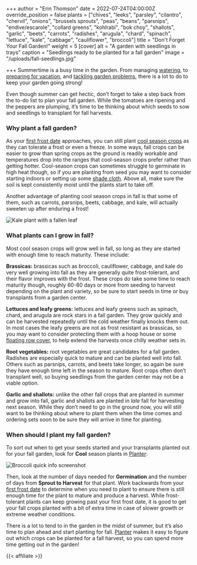 +++
author = "Erin Thomson"
date = 2022-07-24T04:00:00Z
override_position = false
plants = ["chives", "leeks", "parsley", "cilantro", "chervil", "onions", "brussels sprouts", "peas", "beans", "parsnips", "endive/escarole", "collard greens", "kohlrabi", "bok choy", "shallots", "garlic", "beets", "carrots", "radishes", "arugula", "chard", "spinach", "lettuce", "kale", "cabbage", "cauliflower", "broccoli"]
title = "Don't Forget Your Fall Garden!"
weight = 5
[cover]
alt = "A garden with seedlings in trays"
caption = "Seedlings ready to be planted for a fall garden"
image = "/uploads/fall-seedlings.jpg"

+++
Summertime is a busy time in the garden. From managing [watering](https://blog.planter.garden/posts/watering-more-than-a-garden-chore/), to [preparing for vacation](https://blog.planter.garden/posts/garden-preparation-for-a-worry-free-vacation/), and [tackling garden problems](https://blog.planter.garden/posts/what-s-wrong-with-my-plant/), there is a lot to do to keep your garden going strong!

Even though summer can get hectic, don’t forget to take a step back from the to-do list to plan your fall garden. While the tomatoes are ripening and the peppers are plumping, it’s time to be thinking about which seeds to sow and seedlings to transplant for fall harvests.

### Why plant a fall garden?

As your [first frost date](https://blog.planter.garden/posts/know-where-you-grow-hardiness-zones-and-frost-dates/) approaches, you can still plant [cool season crops](https://blog.planter.garden/posts/cold-hardy-crops/) as they can tolerate a frost or even a freeze. In some ways, fall crops can be easier to grow than spring crops as the ground is readily workable and temperatures drop into the ranges that cool-season crops prefer rather than getting hotter. Cool-season crops can sometimes struggle to germinate in high heat though, so if you are planting from seed you may want to consider starting indoors or setting up some [shade cloth](https://www.amazon.com/s?k=shade+cloth). Above all, make sure the soil is kept consistently moist until the plants start to take off.

Another advantage of planting cool season crops in fall is that some of them, such as carrots, parsnips, beets, cabbage, and kale, will actually sweeten up after enduring a frost!

![Kale plant with a fallen leaf](/uploads/kale-with-leaf.jpg)

### What plants can I grow in fall?

Most cool season crops will grow well in fall, so long as they are started with enough time to reach maturity. These include:

**Brassicas:** brassicas such as broccoli, cauliflower, cabbage, and kale do very well growing into fall as they are generally quite frost-tolerant, and their flavor improves with the frost. These crops do take some time to reach maturity though, roughly 60-80 days or more from seeding to harvest depending on the plant and variety, so be sure to start seeds in time or buy transplants from a garden center.

**Lettuces and leafy greens:** lettuces and leafy greens such as spinach, chard, and arugula are rock stars in a fall garden. They grow quickly and can be harvested repeatedly until the cold weather finally knocks them out. In most cases the leafy greens are not as frost resistant as brassicas, so you may want to consider protecting them with a hoop house or some [floating row cover](https://www.amazon.com/s?k=floating+row+cover), to help extend the harvests once chilly weather sets in.

**Root vegetables:** root vegetables are great candidates for a fall garden. Radishes are especially quick to mature and can be planted well into fall. Others such as parsnips, carrots, and beets take longer, so again be sure they have enough time left in the season to mature. Root crops often don’t transplant well, so buying seedlings from the garden center may not be a viable option.

**Garlic and shallots:** unlike the other fall crops that are planted in summer and grow into fall, garlic and shallots are planted in _late_ fall for harvesting next season. While they don’t need to go in the ground now, you will still want to be thinking about where to plant them when the time comes and ordering sets soon to be sure they will arrive in time for planting.

### When should I plant my fall garden?

To sort out when to get your seeds started and your transplants planted out for your fall garden, look for **Cool** season plants in [Planter](https://planter.garden/):

![Broccoli quick info screenshot](/uploads/broccoli-quick-info.jpg)

Then, look at the number of days needed for **Germination** and the number of days from **Sprout to Harvest** for that plant. Work backwards from your [first frost date](https://blog.planter.garden/posts/know-where-you-grow-hardiness-zones-and-frost-dates/) to determine when you need to plant to ensure there is still enough time for the plant to mature and produce a harvest. While frost-tolerant plants can keep growing past your first frost date, it is good to get your fall crops planted with a bit of extra time in case of slower growth or extreme weather conditions.

There is a lot to tend to in the garden in the midst of summer, but it’s also time to plan ahead and start planting for fall. [Planter](https://planter.garden/) makes it easy to figure out which crops can be planted for a fall harvest, so you can spend more time getting out in the garden!

{{< affiliate >}}